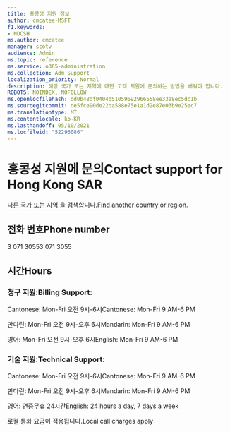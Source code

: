 ```yaml
---
title: 홍콩성 지원 정보
author: cmcatee-MSFT
f1.keywords:
- NOCSH
ms.author: cmcatee
manager: scotv
audience: Admin
ms.topic: reference
ms.service: o365-administration
ms.collection: Adm_Support
localization_priority: Normal
description: 해당 국가 또는 지역에 대한 고객 지원에 문의하는 방법을 배워야 합니다.
ROBOTS: NOINDEX, NOFOLLOW
ms.openlocfilehash: dd0b48df0404b51059692966558ee33e8ec5dc1b
ms.sourcegitcommit: de5fce90de22ba588e75e1a1d2e87e03b9e25ec7
ms.translationtype: MT
ms.contentlocale: ko-KR
ms.lasthandoff: 05/10/2021
ms.locfileid: "52296086"
---
```

# <a name="contact-support-for-hong-kong-sar"></a><span data-ttu-id="66086-103">홍콩성 지원에 문의</span><span class="sxs-lookup"><span data-stu-id="66086-103">Contact support for Hong Kong SAR</span></span>

<span data-ttu-id="66086-104">[다른 국가 또는 지역 을 검색합니다.](../../business-video/get-help-support.md)</span><span class="sxs-lookup"><span data-stu-id="66086-104">[Find another country or region](../../business-video/get-help-support.md).</span></span>

## <a name="phone-number"></a><span data-ttu-id="66086-105">전화 번호</span><span class="sxs-lookup"><span data-stu-id="66086-105">Phone number</span></span>
<span data-ttu-id="66086-106">3 071 3055</span><span class="sxs-lookup"><span data-stu-id="66086-106">3 071 3055</span></span>

## <a name="hours"></a><span data-ttu-id="66086-107">시간</span><span class="sxs-lookup"><span data-stu-id="66086-107">Hours</span></span>
### <a name="billing-support"></a><span data-ttu-id="66086-108">청구 지원:</span><span class="sxs-lookup"><span data-stu-id="66086-108">Billing Support:</span></span>

<span data-ttu-id="66086-109">Cantonese: Mon-Fri 오전 9시-6시</span><span class="sxs-lookup"><span data-stu-id="66086-109">Cantonese: Mon-Fri 9 AM-6 PM</span></span>

<span data-ttu-id="66086-110">만다린: Mon-Fri 오전 9시-오후 6시</span><span class="sxs-lookup"><span data-stu-id="66086-110">Mandarin: Mon-Fri 9 AM-6 PM</span></span>

<span data-ttu-id="66086-111">영어: Mon-Fri 오전 9시-오후 6시</span><span class="sxs-lookup"><span data-stu-id="66086-111">English: Mon-Fri 9 AM-6 PM</span></span>

### <a name="technical-support"></a><span data-ttu-id="66086-112">기술 지원:</span><span class="sxs-lookup"><span data-stu-id="66086-112">Technical Support:</span></span>

<span data-ttu-id="66086-113">Cantonese: Mon-Fri 오전 9시-6시</span><span class="sxs-lookup"><span data-stu-id="66086-113">Cantonese: Mon-Fri 9 AM-6 PM</span></span>

<span data-ttu-id="66086-114">만다린: Mon-Fri 오전 9시-오후 6시</span><span class="sxs-lookup"><span data-stu-id="66086-114">Mandarin: Mon-Fri 9 AM-6 PM</span></span>

<span data-ttu-id="66086-115">영어: 연중무휴 24시간</span><span class="sxs-lookup"><span data-stu-id="66086-115">English: 24 hours a day, 7 days a week</span></span>

<span data-ttu-id="66086-116">로컬 통화 요금이 적용됩니다.</span><span class="sxs-lookup"><span data-stu-id="66086-116">Local call charges apply</span></span>
